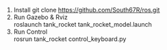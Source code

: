 1. Install
git clone https://github.com/South67R/ros.git
2. Run Gazebo & Rviz                         
roslaunch tank_rocket tank_rocket_model.launch
3. Run Control    
rosrun tank_rocket control_keyboard.py
